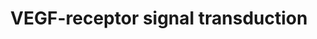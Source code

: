 ---
annotations:
- id: PW:0000243
  parent: regulatory pathway
  type: Pathway Ontology
  value: vascular endothelial growth factor signaling pathway
authors:
- MLW2011
- MaintBot
- Khanspers
- Mkutmon
- Ddigles
- Eweitz
- Egonw
description: 'VEGF Signal transduction in haematopoeitic stem cells, macrophages,
  monocyten, vascular endothelium and lymphatic endothelium. '
last-edited: 2023-04-28
organisms:
- Rattus norvegicus
redirect_from:
- /index.php/Pathway:WP1965
- /instance/WP1965
- /instance/WP1965_r126412
revision: r126412
schema-jsonld:
- '@context': https://schema.org/
  '@id': https://wikipathways.github.io/pathways/WP1965.html
  '@type': Dataset
  creator:
    '@type': Organization
    name: WikiPathways
  description: 'VEGF Signal transduction in haematopoeitic stem cells, macrophages,
    monocyten, vascular endothelium and lymphatic endothelium. '
  keywords:
  - Akt/PKB
  - BAD
  - Caspase 9
  - DAG
  - FAK
  - GRB2
  - HSP27
  - IP3
  - MAPKAPK2/3
  - PI3K
  - PIP2
  - PIP3
  - PKC
  - PXN
  - PlGF
  - Plcg1
  - RAC
  - Raf
  - Ras
  - SHC
  - SPK
  - Sck
  - Src
  - VEGF-A
  - VEGF-B
  - VEGF-C
  - VEGF-D
  - VRAP
  - eNOS
  - p38MAPK
  - p42 MAPK
  - p44 MAPK
  license: CC0
  name: VEGF-receptor signal transduction
seo: CreativeWork
title: VEGF-receptor signal transduction
wpid: WP1965
---